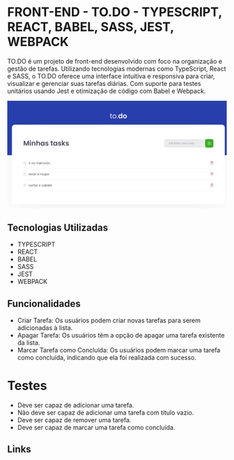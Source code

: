 # FRONT-END - TO.DO - TYPESCRIPT, REACT, BABEL, SASS, JEST, WEBPACK

TO.DO é um projeto de front-end desenvolvido com foco na organização e gestão de tarefas. Utilizando tecnologias modernas como TypeScript, React e SASS, o TO.DO oferece uma interface intuitiva e responsiva para criar, visualizar e gerenciar suas tarefas diárias. Com suporte para testes unitários usando Jest e otimização de código com Babel e Webpack.

![capa do readme.md](capa-readme.png)

## Tecnologias Utilizadas

- TYPESCRIPT
- REACT
- BABEL
- SASS
- JEST
- WEBPACK

## Funcionalidades

- Criar Tarefa: Os usuários podem criar novas tarefas para serem adicionadas à lista.
- Apagar Tarefa: Os usuários têm a opção de apagar uma tarefa existente da lista.
- Marcar Tarefa como Concluída: Os usuários podem marcar uma tarefa como concluída, indicando que ela foi realizada com sucesso.

# Testes

- Deve ser capaz de adicionar uma tarefa.
- Não deve ser capaz de adicionar uma tarefa com título vazio.
- Deve ser capaz de remover uma tarefa.
- Deve ser capaz de marcar uma tarefa como concluída.

## Links
